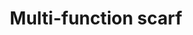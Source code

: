 ---
ee_id_thing: '4451'
site: '1'
type: '2'
inv_num: 2018-052
add_credit:
url: 2018-052-multi-function-scarf
title: Multi-function scarf
year: '2018'
display_year: '2018'
medium: International Association for Research and Testing in the Field of Textile
  and Leather Ecology certified cotton scarf
dims: Variable
pitch:
ps:
live_url:
youtube:
related_code:
imgs: flagship-2017-062-db-jih--eQIH.jpg
subheading:
download:
commission:
related:
layout: things-i-made
---